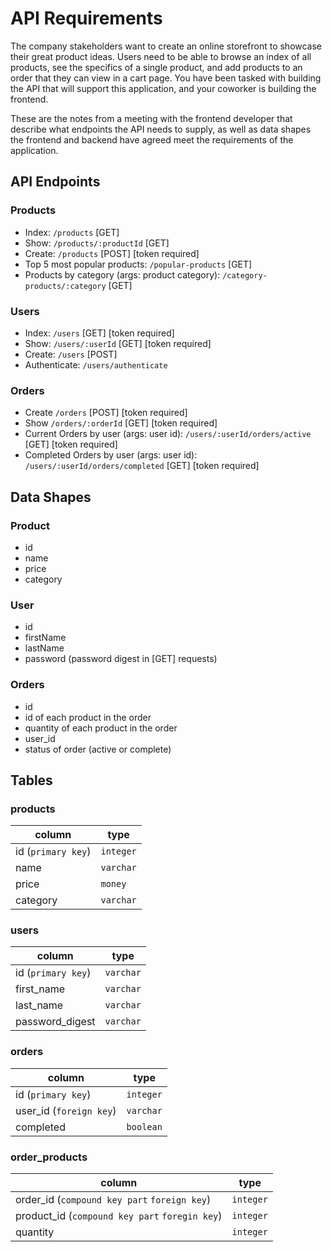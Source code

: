 # API Requirements

The company stakeholders want to create an online storefront to showcase their great product ideas. Users need to be
able to browse an index of all products, see the specifics of a single product, and add products to an order that they
can view in a cart page. You have been tasked with building the API that will support this application, and your
coworker is building the frontend.

These are the notes from a meeting with the frontend developer that describe what endpoints the API needs to supply, as
well as data shapes the frontend and backend have agreed meet the requirements of the application.

## API Endpoints

### Products

- Index: `/products` [GET]
- Show: `/products/:productId` [GET]
- Create: `/products` [POST] [token required]
- Top 5 most popular products: `/popular-products` [GET]
- Products by category (args: product category): `/category-products/:category` [GET]

### Users

- Index: `/users` [GET] [token required]
- Show: `/users/:userId` [GET] [token required]
- Create: `/users` [POST]
- Authenticate: `/users/authenticate`

### Orders

- Create `/orders` [POST] [token required]
- Show `/orders/:orderId` [GET] [token required]
- Current Orders by user (args: user id): `/users/:userId/orders/active` [GET] [token required]
- Completed Orders by user (args: user id): `/users/:userId/orders/completed` [GET] [token required]

## Data Shapes

### Product

- id
- name
- price
- category

### User

- id
- firstName
- lastName
- password (password digest in [GET] requests)

### Orders

- id
- id of each product in the order
- quantity of each product in the order
- user_id
- status of order (active or complete)

## Tables

### products

| column             | type      |
|--------------------|-----------|
| id (`primary key`) | `integer` |
| name               | `varchar` |
| price              | `money`   |
| category           | `varchar` |

### users

| column             | type      |
|--------------------|-----------|
| id (`primary key`) | `varchar` |
| first_name         | `varchar` |   
| last_name          | `varchar` |
| password_digest    | `varchar` |

### orders

| column                   | type      |
|--------------------------|-----------|
| id  (`primary key`)      | `integer` |
| user_id  (`foreign key`) | `varchar` |
| completed                | `boolean` |

### order_products

| column                                         | type      |
|------------------------------------------------|-----------|
| order_id (`compound key part` `foreign key`)   | `integer` |
| product_id (`compound key part` `foregin key`) | `integer` |
| quantity                                       | `integer` |
